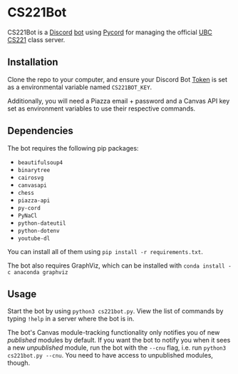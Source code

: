# CS221Bot

CS221Bot is a [Discord](https://discord.com/) [bot](https://discord.com/developers/docs/intro) using [Pycord](https://docs.pycord.dev/en/master/index.html) for managing the official [UBC CS221](https://www.ubc.ca/) class server.

## Installation

Clone the repo to your computer, and ensure your Discord Bot [Token](https://discord.com/developers/docs/intro) is set as a environmental variable named `CS221BOT_KEY`.

Additionally, you will need a Piazza email + password and a Canvas API key set as environment variables to use their respective commands.

## Dependencies

The bot requires the following pip packages:

- `beautifulsoup4`
- `binarytree`
- `cairosvg`
- `canvasapi`
- `chess`
- `piazza-api`
- `py-cord`
- `PyNaCl`
- `python-dateutil`
- `python-dotenv`
- `youtube-dl`

You can install all of them using `pip install -r requirements.txt`.

The bot also requires GraphViz, which can be installed with `conda install -c anaconda graphviz`

## Usage

Start the bot by using `python3 cs221bot.py`. View the list of commands by typing `!help` in a server where the bot is in.

The bot's Canvas module-tracking functionality only notifies you of new *published* modules by default. If you want the bot to notify you when it sees a new *unpublished* module, run the bot with the
`--cnu` flag, i.e. run `python3 cs221bot.py --cnu`. You need to have access to unpublished modules, though.
